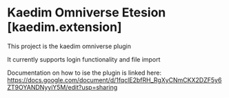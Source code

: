 # Kaedim Omniverse Etesion [kaedim.extension]

This project is the kaedim omniverse plugin

It currently supports login functionality and file import 

Documentation on how to ise the plugin is linked here: https://docs.google.com/document/d/1fqclE2bfRH_RgXyCNmCKX2DZF5y6ZT9OYANDNyyiY5M/edit?usp=sharing
